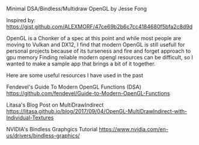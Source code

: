 
Minimal DSA/Bindless/Multidraw OpenGL by Jesse Fong

Inspired by: https://gist.github.com/ALEXMORF/47ce69b2b6c7cc4184680f5bfa2c8d9d
 
OpenGL is a Chonker of a spec at this point and while most people are moving to Vulkan and DX12,
I find that modern OpenGL is still usefull for personal projects because of its turseness and fire and forget approach to gpu memory
Finding reliable modern opengl resources can be difficult, so I wanted to make a sample app that brings a bit of it together.

Here are some useful resources I have used in the past

Fendevel's Guide To Modern OpenGL Functions (DSA)
https://github.com/fendevel/Guide-to-Modern-OpenGL-Functions
 
Litasa's Blog Post on MultiDrawIndirect
https://litasa.github.io/blog/2017/09/04/OpenGL-MultiDrawIndirect-with-Individual-Textures

NVIDIA's Bindless Graphgics Tutorial
https://www.nvidia.com/en-us/drivers/bindless-graphics/
